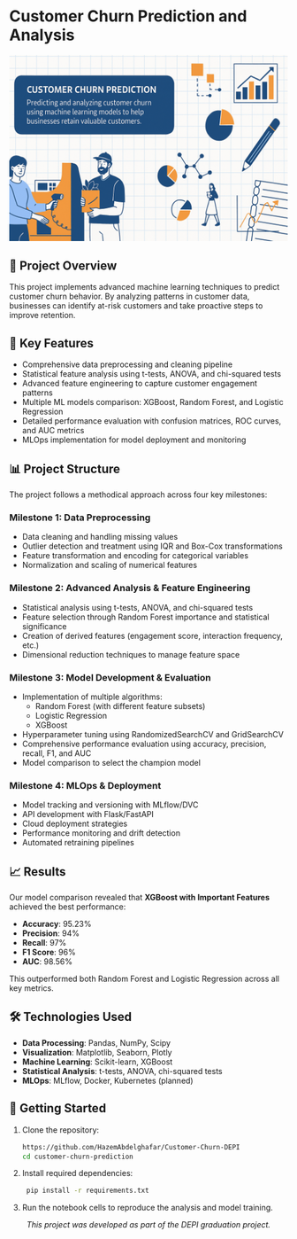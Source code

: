 # Customer Churn Prediction and Analysis

<div align="center">
  <img src="./Label_Image.png" alt="Customer Churn" width="600px">
</div>

## 🧠 Project Overview

This project implements advanced machine learning techniques to predict customer churn behavior. By analyzing patterns in customer data, businesses can identify at-risk customers and take proactive steps to improve retention.

## 🚀 Key Features

- Comprehensive data preprocessing and cleaning pipeline
- Statistical feature analysis using t-tests, ANOVA, and chi-squared tests
- Advanced feature engineering to capture customer engagement patterns
- Multiple ML models comparison: XGBoost, Random Forest, and Logistic Regression
- Detailed performance evaluation with confusion matrices, ROC curves, and AUC metrics
- MLOps implementation for model deployment and monitoring

## 📊 Project Structure

The project follows a methodical approach across four key milestones:

### Milestone 1: Data Preprocessing

- Data cleaning and handling missing values
- Outlier detection and treatment using IQR and Box-Cox transformations
- Feature transformation and encoding for categorical variables
- Normalization and scaling of numerical features

### Milestone 2: Advanced Analysis & Feature Engineering

- Statistical analysis using t-tests, ANOVA, and chi-squared tests
- Feature selection through Random Forest importance and statistical significance
- Creation of derived features (engagement score, interaction frequency, etc.)
- Dimensional reduction techniques to manage feature space

### Milestone 3: Model Development & Evaluation

- Implementation of multiple algorithms:
  - Random Forest (with different feature subsets)
  - Logistic Regression
  - XGBoost
- Hyperparameter tuning using RandomizedSearchCV and GridSearchCV
- Comprehensive performance evaluation using accuracy, precision, recall, F1, and AUC
- Model comparison to select the champion model

### Milestone 4: MLOps & Deployment

- Model tracking and versioning with MLflow/DVC
- API development with Flask/FastAPI
- Cloud deployment strategies
- Performance monitoring and drift detection
- Automated retraining pipelines

## 📈 Results

Our model comparison revealed that **XGBoost with Important Features** achieved the best performance:

- **Accuracy**: 95.23%
- **Precision**: 94%
- **Recall**: 97%
- **F1 Score**: 96%
- **AUC**: 98.56%

This outperformed both Random Forest and Logistic Regression across all key metrics.

## 🛠️ Technologies Used

- **Data Processing**: Pandas, NumPy, Scipy
- **Visualization**: Matplotlib, Seaborn, Plotly
- **Machine Learning**: Scikit-learn, XGBoost
- **Statistical Analysis**: t-tests, ANOVA, chi-squared tests
- **MLOps**: MLflow, Docker, Kubernetes (planned)

## 🔧 Getting Started

1. Clone the repository:
   ```bash
   https://github.com/HazemAbdelghafar/Customer-Churn-DEPI
   cd customer-churn-prediction
   ```

2. Install required dependencies:
   ```bash
    pip install -r requirements.txt
   ```
4. Run the notebook cells to reproduce the analysis and model training.

<div align="center"> <b?><i>This project was developed as part of the DEPI graduation project.</i></b> </div>

